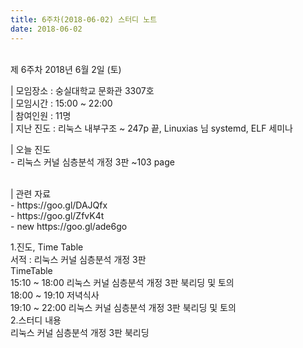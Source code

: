 ```yaml
---
title: 6주차(2018-06-02) 스터디 노트
date: 2018-06-02
---
```


<p>
<br>
제 6주차 2018년 6월 2일 (토)
</p><p>
| 모임장소 : 숭실대학교 문화관 3307호<br>
| 모임시간 : 15:00 ~ 22:00<br>
| 참여인원 : 11명<br>
| 지난 진도 : 리눅스 내부구조 ~ 247p 끝, Linuxias 님 systemd, ELF 세미나
</p><p>
| 오늘 진도<br>
-  리눅스 커널 심층분석 개정 3판 ~103 page
</p><p>
 <br>
| 관련 자료 <br>
- https://goo.gl/DAJQfx<br>
- https://goo.gl/ZfvK4t<br>
- new https://goo.gl/ade6go
</p><p>
1.진도, Time Table<br>
서적 :  리눅스 커널 심층분석 개정 3판<br>
TimeTable<br>
15:10 ~ 18:00  리눅스 커널 심층분석 개정 3판 북리딩 및 토의 <br>
18:00 ~ 19:10 저녁식사<br>
19:10 ~ 22:00 리눅스 커널 심층분석 개정 3판 북리딩 및 토의 <br>
2.스터디 내용<br>
리눅스 커널 심층분석 개정 3판 북리딩 
</p>

